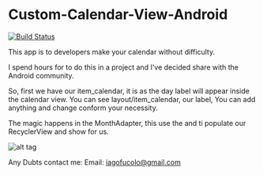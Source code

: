 # Custom-Calendar-View-Android

[![Build Status](https://play.google.com/intl/en_us/badges/images/generic/en_badge_web_generic.png)](https://play.google.com/store/apps/details?id=example.com.customcalendar)



This app is to developers make your calendar without difficulty.


I spend hours for to do this in a project and I've decided share with the Android community.


So, first we have our item_calendar, it is as the day label will appear inside the calendar view.
You can see layout/item_calendar, our label, You can add anything and change conform your necessity.


The magic happens in the MonthAdapter, this use the and ti populate our RecyclerView and show for us.


![alt tag](https://github.com/ifucolo/Custom-Calendar-View-Android/blob/master/CustomCalendar/screnshot.png)

Any Dubts contact me:
Email: iagofucolo@gmail.com
